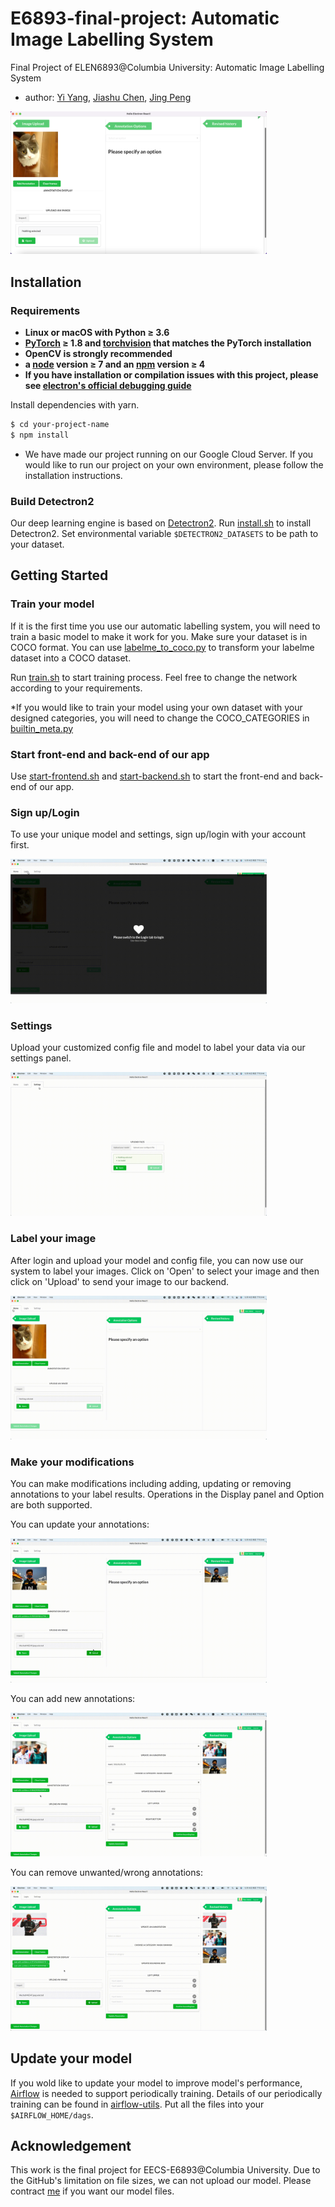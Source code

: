# E6893-final-project: Automatic Image Labelling System
Final Project of ELEN6893@Columbia University: Automatic Image Labelling System
- author: [Yi Yang](https://github.com/yaannnik), [Jiashu Chen](https://github.com/Jiashu0326), [Jing Peng](https://github.com/paterlisia)

<img src="./figures/upload.png" alt="Page" style="zoom:40%;" />

## Installation

### Requirements

- **Linux or macOS with Python ≥ 3.6**
- **[PyTorch](https://pytorch.org/) ≥ 1.8 and [torchvision](https://github.com/pytorch/vision/) that matches the PyTorch installation**
- **OpenCV is strongly recommended**
- **a [node](https://nodejs.org/en/) version ≥ 7 and an [npm](https://www.npmjs.com/) version ≥ 4**
- **If you have installation or compilation issues with this project, please see [electron's official debugging guide](https://github.com/chentsulin/electron-react-boilerplate/issues/400)**

Install dependencies with yarn.

```bash
$ cd your-project-name
$ npm install
```



* We have made our project running on our Google Cloud Server. If you would like to run our project on your own environment, please follow the installation instructions.



### Build Detectron2

Our deep learning engine is based on [Detectron2](https://github.com/facebookresearch/detectron2). Run [install.sh](install.sh) to install Detectron2. Set environmental variable `$DETECTRON2_DATASETS` to be path to your dataset.



## Getting Started

### Train your model

If it is the first time you use our automatic labelling system, you will need to train a basic model to make it work for you. Make sure your dataset is in COCO format. You can use [labelme_to_coco.py](auto-annotation-server/detectron2/tools/datasets/labelme_to_coco.py) to transform your labelme dataset into a COCO dataset.

Run [train.sh](train.sh) to start training process. Feel free to change the network according to your requirements.

*If you would like to train your model using your own dataset with your designed categories, you will need to change the COCO_CATEGORIES in [builtin_meta.py](auto-annotation-server/detectron2/detectron2/data/datasets/builtin_meta.py)



### Start front-end and back-end of our app

Use [start-frontend.sh](start-frontend.sh) and [start-backend.sh](start-backend.sh) to start the front-end and back-end of our app.



### Sign up/Login

To use your unique model and settings, sign up/login with your account first.

<img src="./figures/login.gif" alt="Login" style="zoom:40%;" />



### Settings

Upload your customized config file and model to label your data via our settings panel.

<img src="./figures/settings.gif" alt="Settings" style="zoom:40%;" />



### Label your image

After login and upload your model and config file, you can now use our system to label your images. Click on 'Open' to select your image and then click on 'Upload' to send your image to our backend.

<img src="./figures/upload.gif" alt="Upload" style="zoom:40%;" />



### Make your modifications

You can make modifications including adding, updating or removing annotations to your label results. Operations in the Display panel and Option are both supported.

You can update your annotations:

<img src="./figures/update.gif" alt="Update" style="zoom:40%;" />

You can add new annotations:

<img src="./figures/add.gif" alt="Add" style="zoom:40%;" />

You can remove unwanted/wrong annotations:

<img src="./figures/delete.gif" alt="Delete" style="zoom:40%;" />

## Update your model

If you wold like to update your model to improve model's performance, [Airflow](https://airflow.apache.org/) is needed to support periodically training. Details of our periodically training can be found in [airflow-utils](./airflow-utils). Put all the files into your `$AIRFLOW_HOME/dags`.



## Acknowledgement

This work is the final project for EECS-E6893@Columbia University. Due to the GitHub's limitation on file sizes, we can not upload our model. Please contract [me](yy3089@columbia.edu) if you want our model files. 